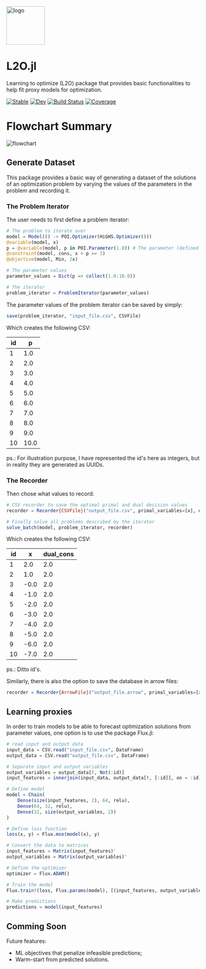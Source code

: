<img src="https://raw.githubusercontent.com/andrewrosemberg/L2O.jl/main/L2O.jpg" alt="logo" width="100px"/>

# L2O.jl
Learning to optimize (L2O) package that provides basic functionalities to help fit proxy models for optimization.

[![Stable](https://img.shields.io/badge/docs-stable-blue.svg)](https://andrewrosemberg.github.io/L2O.jl/stable/)
[![Dev](https://img.shields.io/badge/docs-dev-blue.svg)](https://andrewrosemberg.github.io/L2O.jl/dev/)
[![Build Status](https://github.com/andrewrosemberg/L2O.jl/actions/workflows/CI.yml/badge.svg?branch=main)](https://github.com/andrewrosemberg/L2O.jl/actions/workflows/CI.yml?query=branch%3Amain)
[![Coverage](https://codecov.io/gh/andrewrosemberg/L2O.jl/branch/main/graph/badge.svg)](https://codecov.io/gh/andrewrosemberg/L2O.jl)

# Flowchart Summary

![flowchart](https://github.com/andrewrosemberg/L2O.jl/blob/main/docs/L2O.png)

## Generate Dataset
This package provides a basic way of generating a dataset of the solutions of an optimization problem by varying the values of the parameters in the problem and recording it.

### The Problem Iterator

The user needs to first define a problem iterator:

```julia
# The problem to iterate over
model = Model(() -> POI.Optimizer(HiGHS.Optimizer()))
@variable(model, x)
p = @variable(model, p in POI.Parameter(1.0)) # The parameter (defined using POI)
@constraint(model, cons, x + p >= 3)
@objective(model, Min, 2x)

# The parameter values
parameter_values = Dict(p => collect(1.0:10.0))

# The iterator
problem_iterator = ProblemIterator(parameter_values)
```

The parameter values of the problem iterator can be saved by simply:

```julia
save(problem_iterator, "input_file.csv", CSVFile)
```

Which creates the following CSV:

| id |  p  |
|----|-----|
|  1 | 1.0 |
|  2 | 2.0 |
|  3 | 3.0 |
|  4 | 4.0 |
|  5 | 5.0 |
|  6 | 6.0 |
|  7 | 7.0 |
|  8 | 8.0 |
|  9 | 9.0 |
| 10 | 10.0|

ps.: For illustration purpose, I have represented the id's here as integers, but in reality they are generated as UUIDs. 

### The Recorder

Then chose what values to record:

```julia
# CSV recorder to save the optimal primal and dual decision values
recorder = Recorder{CSVFile}("output_file.csv", primal_variables=[x], dual_variables=[cons])

# Finally solve all problems described by the iterator
solve_batch(model, problem_iterator, recorder)
```

Which creates the following CSV:

| id |   x  | dual_cons |
|----|------|-----------|
|  1 |  2.0 |       2.0 |
|  2 |  1.0 |       2.0 |
|  3 | -0.0 |       2.0 |
|  4 | -1.0 |       2.0 |
|  5 | -2.0 |       2.0 |
|  6 | -3.0 |       2.0 |
|  7 | -4.0 |       2.0 |
|  8 | -5.0 |       2.0 |
|  9 | -6.0 |       2.0 |
| 10 | -7.0 |       2.0 |

ps.: Ditto id's.

Similarly, there is also the option to save the database in arrow files:

```julia
recorder = Recorder{ArrowFile}("output_file.arrow", primal_variables=[x], dual_variables=[cons])
```

## Learning proxies

In order to train models to be able to forecast optimization solutions from parameter values, one option is to use the package Flux.jl:

```julia
# read input and output data
input_data = CSV.read("input_file.csv", DataFrame)
output_data = CSV.read("output_file.csv", DataFrame)

# Separate input and output variables
output_variables = output_data[!, Not(:id)]
input_features = innerjoin(input_data, output_data[!, [:id]], on = :id)[!, Not(:id)] # just use success solves

# Define model
model = Chain(
    Dense(size(input_features, 2), 64, relu),
    Dense(64, 32, relu),
    Dense(32, size(output_variables, 2))
)

# Define loss function
loss(x, y) = Flux.mse(model(x), y)

# Convert the data to matrices
input_features = Matrix(input_features)'
output_variables = Matrix(output_variables)'

# Define the optimizer
optimizer = Flux.ADAM()

# Train the model
Flux.train!(loss, Flux.params(model), [(input_features, output_variables)], optimizer)

# Make predictions
predictions = model(input_features)
```

## Comming Soon

Future features:
 - ML objectives that penalize infeasible predictions;
 - Warm-start from predicted solutions.
